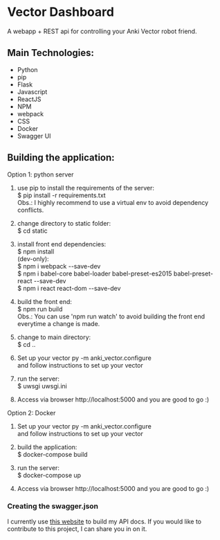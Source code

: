 # Vector Dashboard
A webapp + REST api for controlling your Anki Vector robot friend.

## Main Technologies:
* Python
* pip
* Flask
* Javascript
* ReactJS
* NPM
* webpack
* CSS
* Docker
* Swagger UI

## Building the application:

Option 1: python server  
1) use pip to install the requirements of the server:  
$ pip install -r requirements.txt  
Obs.: I highly recommend to use a virtual env to avoid dependency conflicts.

2) change directory to static folder:  
$ cd static

3) install front end dependencies:  
$ npm install  
(dev-only):  
$ npm i webpack --save-dev  
$ npm i babel-core babel-loader babel-preset-es2015 babel-preset-react --save-dev  
$ npm i react react-dom --save-dev

4) build the front end:  
$ npm run build  
Obs.: You can use 'npm run watch' to avoid building the front end everytime a change is made.

5) change to main directory:  
$ cd ..

6) Set up your vector
py -m anki_vector.configure  
and follow instructions to set up your vector

7) run the server:  
$ uwsgi uwsgi.ini

8) Access via browser http://localhost:5000 and you are good to go :)


Option 2: Docker  
1) Set up your vector
py -m anki_vector.configure  
and follow instructions to set up your vector

2) build the application:  
$ docker-compose build

3) run the server:  
$ docker-compose up

4) Access via browser http://localhost:5000 and you are good to go :)

### Creating the swagger.json
I currently use [this website](https://app.swaggerhub.com) to build my API docs.
If you would like to contribute to this project, I can share you in on it. 